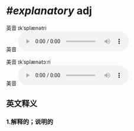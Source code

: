 # ***\#explanatory*** adj
英音 ɪkˈsplænətri  
英音
<audio src="./media/explanatory1_AAC.aac" controls="controls"></audio>

美音 ɪkˈsplænətɔːri  
美音
<audio src="./media/explanatory2_AAC.aac" controls="controls"></audio>



  

英文释义
---
### 1.**解释的；说明的**  


